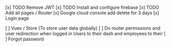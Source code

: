 
[x] TODO Remove JWT
[x] TODO Install and configure firebase
[x] TODO Add all pages / Router
[x] Google cloud console add delete for 3 days
[x] Login page

[ ] Vuex / Store (To store user data globally)
[ ] Do router permissions and user redirection when logged in
    Users to their dash and employees to their
[ ] Forgot password